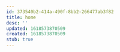 ```yaml
---
id: 373540b2-414a-490f-8bb2-266477ab3f82
title: home
desc: ''
updated: 1618573870509
created: 1618573870509
stub: true
---
```


